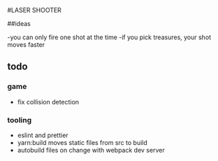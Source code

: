 #LASER SHOOTER

##ideas

-you can only fire one shot at the time
-if you pick treasures, your shot moves faster

## todo

### game

- fix collision detection

### tooling

- eslint and prettier
- yarn:build moves static files from src to build
- autobuild files on change with webpack dev server
